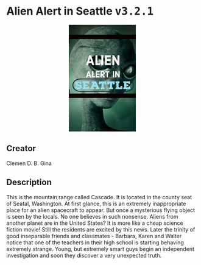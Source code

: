 
# Alien Alert in Seattle <kbd>v3.2.1</kbd>

<center>
  <img src="./cover-1024.jpg"/>
</center>

## Creator
Clemen D. B. Gina

## Description
This is the mountain range called Cascade. It is located in the county seat of Seatal, Washington. At first glance, this is an extremely inappropriate place for an alien spacecraft to appear. But once a mysterious flying object is seen by the locals. No one believes in such nonsense. Aliens from another planet are in the United States? It is more like a cheap science fiction movie! Still the residents are excited by this news. Later the trinity of good inseparable friends and classmates - Barbara, Karen and Walter notice that one of the teachers in their high school is starting behaving extremely strange. Young,  but extremely smart guys begin an independent investigation and soon they discover a very unexpected truth.
